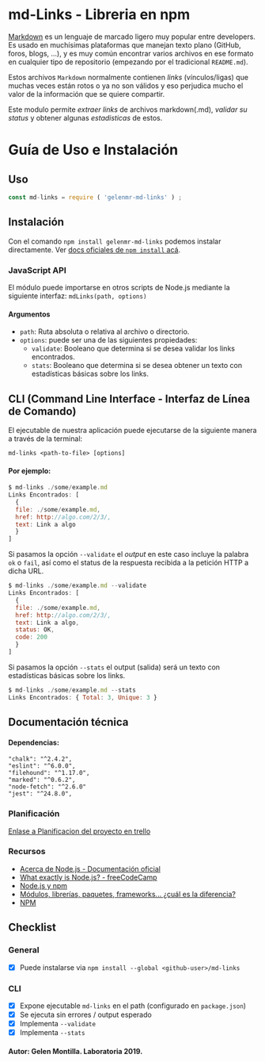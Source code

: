 # md-Links - Libreria en npm

[Markdown](https://es.wikipedia.org/wiki/Markdown) es un lenguaje de marcado ligero muy popular entre developers. Es usado en muchísimas plataformas que manejan texto plano (GitHub, foros, blogs, ...), y es muy común encontrar varios archivos en ese formato en cualquier tipo de repositorio
(empezando por el tradicional `README.md`).

Estos archivos `Markdown` normalmente contienen _links_ (vínculos/ligas) que muchas veces están rotos o ya no son válidos y eso perjudica mucho el valor de la información que se quiere compartir.

Este modulo permite _extraer links_ de archivos markdown(.md), _validar su status_ y obtener algunas _estadisticas_ de estos.

# Guía de Uso e Instalación
## Uso
```js
const md-links = require ( 'gelenmr-md-links' ) ;   
```
## Instalación

Con el comando `npm install gelenmr-md-links` podemos instalar directamente. Ver [docs oficiales de `npm install` acá](https://docs.npmjs.com/cli/install).

### JavaScript API

El módulo puede importarse en otros scripts de Node.js mediante la siguiente interfaz:  `mdLinks(path, options)`

#### Argumentos

- `path`: Ruta absoluta o relativa al archivo o directorio. 
- `options`: puede ser una de las siguientes propiedades:
  * `validate`: Booleano que determina si se desea validar los links encontrados.
  * `stats`: Booleano que determina si se desea obtener un texto con estadísticas básicas sobre los links.

## CLI (Command Line Interface - Interfaz de Línea de Comando)

El ejecutable de nuestra aplicación puede ejecutarse de la siguiente manera a través de la terminal:

`md-links <path-to-file> [options]`

#### Por ejemplo:

```js
$ md-links ./some/example.md
Links Encontrados: [
  {
  file: ./some/example.md,
  href: http://algo.com/2/3/, 
  text: Link a algo
  }
]
```

Si pasamos la opción `--validate` el  _output_ en este caso incluye la palabra `ok` o `fail`, así como el status de la respuesta recibida a la petición HTTP a dicha URL.
```js
$ md-links ./some/example.md --validate
Links Encontrados: [
  {
  file: ./some/example.md,
  href: http://algo.com/2/3/,
  text: Link a algo,
  status: OK,
  code: 200
  }
]
```
Si pasamos la opción `--stats` el output (salida) será un texto con estadísticas
básicas sobre los links.

```js
$ md-links ./some/example.md --stats
Links Encontrados: { Total: 3, Unique: 3 }
```
## Documentación técnica

#### Dependencias:

    "chalk": "^2.4.2",
    "eslint": "^6.0.0",
    "filehound": "^1.17.0",
    "marked": "^0.6.2",
    "node-fetch": "^2.6.0"
    "jest": "^24.8.0",

### Planificación
[Enlase a Planificacion del proyecto en trello](https://trello.com/b/Oq7vquwp/markdown-links)

### Recursos

- [Acerca de Node.js - Documentación oficial](https://nodejs.org/es/about/)
- [What exactly is Node.js? - freeCodeCamp](https://medium.freecodecamp.org/what-exactly-is-node-js-ae36e97449f5)
- [Node.js y npm](https://www.genbeta.com/desarrollo/node-js-y-npm)
- [Módulos, librerías, paquetes, frameworks... ¿cuál es la diferencia?](http://community.laboratoria.la/t/modulos-librerias-paquetes-frameworks-cual-es-la-diferencia/175)
- [NPM](https://docs.npmjs.com/getting-started/what-is-npm)

## Checklist

### General

- [x] Puede instalarse via `npm install --global <github-user>/md-links`

### CLI

- [x] Expone ejecutable `md-links` en el path (configurado en `package.json`)
- [x] Se ejecuta sin errores / output esperado
- [x] Implementa `--validate`
- [x] Implementa `--stats`

#### Autor: Gelen Montilla. Laboratoria 2019.